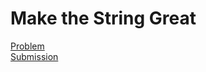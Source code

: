 # Make the String Great
[Problem](https://leetcode.com/problems/make-the-string-great/description/)  
[Submission](../../../results/MakeTheStringGreatSubmission.png)